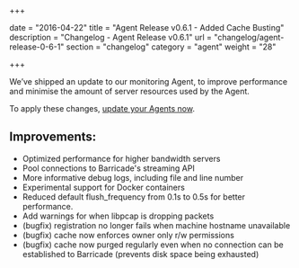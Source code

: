 +++

date = "2016-04-22"
title = "Agent Release v0.6.1 - Added Cache Busting"
description = "Changelog - Agent Release v0.6.1"
url = "changelog/agent-release-0-6-1"
section = "changelog"
category = "agent"
weight = "28"

+++

We’ve shipped an update to our monitoring Agent, to improve performance and minimise the amount of server resources used by the Agent.

To apply these changes, [update your Agents now](../../using-barricade/#updating-agents).

## Improvements:

- Optimized performance for higher bandwidth servers
- Pool connections to Barricade's streaming API
- More informative debug logs, including file and line number
- Experimental support for Docker containers
- Reduced default flush_frequency from 0.1s to 0.5s for better performance.
- Add warnings for when libpcap is dropping packets
- (bugfix) registration no longer fails when machine hostname unavailable
- (bugfix) cache now enforces owner only r/w permissions
- (bugfix) cache now purged regularly even when no connection
  can be established to Barricade (prevents disk space being exhausted)
